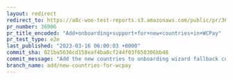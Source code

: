 ```yaml
---
layout: redirect
redirect_to: https://a8c-woo-test-reports.s3.amazonaws.com/public/pr/36906/e2e/index.html
pr_number: 36906
pr_title_encoded: "Add+onboarding+support+for+new+countries+in+WCPay"
pr_test_type: e2e
last_published: "2023-03-16 06:00:03 +0000"
commit_sha: 021ba5636cd158eaf4ba8cf244f03f650306bb48
commit_message: "Add the new countries to onboarding wizard fallback config file"
branch_name: add/new-countries-for-wcpay
---
```

